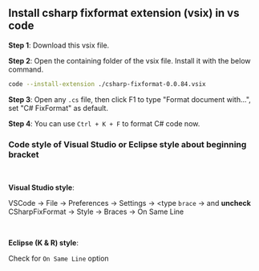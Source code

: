 ## Install csharp fixformat extension (vsix) in vs code

**Step 1**: Download this vsix file.

**Step 2**: Open the containing folder of the vsix file. Install it with the below command.

```bash
code --install-extension ./csharp-fixformat-0.0.84.vsix
```

**Step 3**: Open any `.cs` file, then click F1 to type "Format document with...", set "C# FixFormat" as default.

**Step 4**: You can use `Ctrl + K + F` to format C# code now.

### Code style of Visual Studio or Eclipse style about beginning bracket

<br>

**Visual Studio style**:

VSCode -> File -> Preferences -> Settings ->  <type `brace` ->  and **uncheck** CSharpFixFormat  -> Style -> Braces -> On Same Line 

<br>

**Eclipse (K & R) style**:

Check for `On Same Line` option
